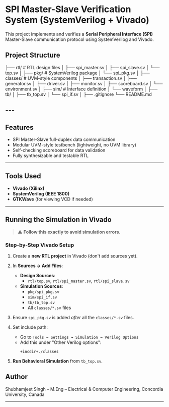 # SPI Master-Slave Verification System (SystemVerilog + Vivado)

This project implements and verifies a **Serial Peripheral Interface (SPI)** Master-Slave communication protocol using SystemVerilog and Vivado.

## Project Structure

├── rtl/ # RTL design files
│ ├── spi_master.sv
│ ├── spi_slave.sv
│ └── top.sv
│
├── pkg/ # SystemVerilog package
│ └── spi_pkg.sv
│
├── classes/ # UVM-style components
│ ├── transaction.sv
│ ├── generator.sv
│ ├── driver.sv
│ ├── monitor.sv
│ ├── scoreboard.sv
│ └── environment.sv
│
├── sim/ # Interface definition
│ └── waveform
│
├── tb/
│   ├── tb_top.sv
│   └── spi_if.sv 
│
├── .gitignore
└── README.md

## ---

##  Features

-  SPI Master-Slave full-duplex data communication
-  Modular UVM-style testbench (lightweight, no UVM library)
-  Self-checking scoreboard for data validation
-  Fully synthesizable and testable RTL

---

##  Tools Used

- **Vivado (Xilinx)**
- **SystemVerilog (IEEE 1800)**
- **GTKWave** (for viewing VCD if needed)

---

##  Running the Simulation in Vivado

> ⚠ **Follow this exactly to avoid simulation errors.**

### Step-by-Step Vivado Setup

1. Create a **new RTL project** in Vivado (don't add sources yet).
2. In **Sources → Add Files**:
   - **Design Sources**:
     - `rtl/top.sv`, `rtl/spi_master.sv`, `rtl/spi_slave.sv`
   - **Simulation Sources**:
     - `pkg/spi_pkg.sv`
     - `sim/spi_if.sv`
     - `tb/tb_top.sv`
     - All `classes/*.sv` files

3. Ensure `spi_pkg.sv` is added *after* all the `classes/*.sv` files.

4. Set include path:
   - Go to `Tools → Settings → Simulation → Verilog Options`
   - Add this under "Other Verilog options":
     ```
     +incdir+./classes
     ```

5. **Run Behavioral Simulation** from `tb_top.sv`.
## Author

Shubhamjeet Singh – M.Eng – Electrical & Computer Engineering, Concordia University, Canada

---

